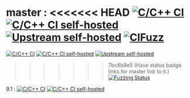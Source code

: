 master :
<<<<<<< HEAD
[![C/C++ CI](https://github.com/openssh/openssh-portable/actions/workflows/c-cpp.yml/badge.svg)](https://github.com/openssh/openssh-portable/actions/workflows/c-cpp.yml)
[![C/C++ CI self-hosted](https://github.com/openssh/openssh-portable-selfhosted/actions/workflows/selfhosted.yml/badge.svg)](https://github.com/openssh/openssh-portable-selfhosted/actions/workflows/selfhosted.yml)
[![Upstream self-hosted](https://github.com/openssh/openssh-portable-selfhosted/actions/workflows/upstream.yml/badge.svg)](https://github.com/openssh/openssh-portable-selfhosted/actions/workflows/upstream.yml)
[![CIFuzz](https://github.com/openssh/openssh-portable/actions/workflows/cifuzz.yml/badge.svg)](https://github.com/openssh/openssh-portable/actions/workflows/cifuzz.yml)
=======
[![C/C++ CI](https://github.com/openssh/openssh-portable/actions/workflows/c-cpp.yml/badge.svg)](https://github.com/openssh/openssh-portable/actions/workflows/c-cpp.yml?query=branch:master)
[![C/C++ CI self-hosted](https://github.com/openssh/openssh-portable-selfhosted/actions/workflows/selfhosted.yml/badge.svg)](https://github.com/openssh/openssh-portable-selfhosted/actions/workflows/selfhosted.yml?query=branch:master)
[![Upstream self-hosted](https://github.com/openssh/openssh-portable-selfhosted/actions/workflows/upstream.yml/badge.svg)](https://github.com/openssh/openssh-portable-selfhosted/actions/workflows/upstream.yml?query=branch:master)
>>>>>>> 7bc8b8e5 (Have status badge links for master link to it.)
[![Fuzzing Status](https://oss-fuzz-build-logs.storage.googleapis.com/badges/openssh.svg)](https://bugs.chromium.org/p/oss-fuzz/issues/list?sort=-opened&can=1&q=proj:openssh)

9.1 :
[![C/C++ CI](https://github.com/openssh/openssh-portable/actions/workflows/c-cpp.yml/badge.svg?branch=V_9_1)](https://github.com/openssh/openssh-portable/actions/workflows/c-cpp.yml?query=branch:V_9_1)
[![C/C++ CI self-hosted](https://github.com/openssh/openssh-portable-selfhosted/actions/workflows/selfhosted.yml/badge.svg?branch=V_9_1)](https://github.com/openssh/openssh-portable-selfhosted/actions/workflows/selfhosted.yml?query=branch:V_9_1)
